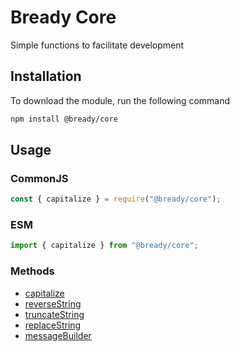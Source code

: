 # Bready Core
Simple functions to facilitate development

## Installation
To download the module, run the following command
```bash
npm install @bready/core
```

## Usage
### CommonJS
```js
const { capitalize } = require("@bready/core");
```

### ESM
```js
import { capitalize } from "@bready/core";
```

### Methods
- [capitalize](github.com/OutroNinja/Bready/packages/core/docs/capitalize.md)
- [reverseString](github.com/OutroNinja/Bready/packages/core/docs/reversestring.md)
- [truncateString](github.com/OutroNinja/Bready/packages/core/docs/truncatestring.md)
- [replaceString](github.com/OutroNinja/Bready/packages/core/docs/replacestring.md)
- [messageBuilder](github.com/OutroNinja/Bready/packages/core/docs/messagebuilder.md)